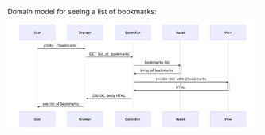 Domain model for seeing a list of bookmarks:

![Diagram](https://github.com/JoRedfern/bookmarks/blob/master/mermaid-diagram-20200309142228.png)
